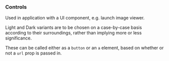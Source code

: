 ### Controls
Used in application with a UI component, e.g. launch image viewer.

Light and Dark variants are to be chosen on a case-by-case basis according to their surroundings, rather than implying more or less significance.

These can be called either as a `button` or an `a` element, based on whether or not a `url` prop is passed in.
